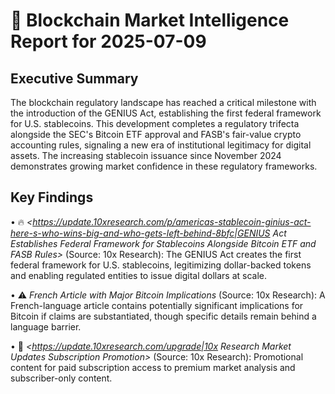 # 🔗 Blockchain Market Intelligence Report for 2025-07-09

## Executive Summary

The blockchain regulatory landscape has reached a critical milestone with the introduction of the GENIUS Act, establishing the first federal framework for U.S. stablecoins. This development completes a regulatory trifecta alongside the SEC's Bitcoin ETF approval and FASB's fair-value crypto accounting rules, signaling a new era of institutional legitimacy for digital assets. The increasing stablecoin issuance since November 2024 demonstrates growing market confidence in these regulatory frameworks.

## Key Findings

• 🔥 *<https://update.10xresearch.com/p/americas-stablecoin-ginius-act-here-s-who-wins-big-and-who-gets-left-behind-8bfc|GENIUS Act Establishes Federal Framework for Stablecoins Alongside Bitcoin ETF and FASB Rules>* (Source: 10x Research): The GENIUS Act creates the first federal framework for U.S. stablecoins, legitimizing dollar-backed tokens and enabling regulated entities to issue digital dollars at scale.

• ⚠️ *French Article with Major Bitcoin Implications* (Source: 10x Research): A French-language article contains potentially significant implications for Bitcoin if claims are substantiated, though specific details remain behind a language barrier.

• 📄 *<https://update.10xresearch.com/upgrade|10x Research Market Updates Subscription Promotion>* (Source: 10x Research): Promotional content for paid subscription access to premium market analysis and subscriber-only content.